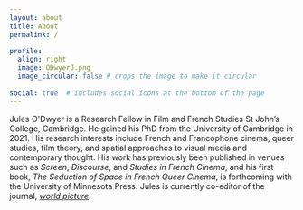```yaml
---
layout: about
title: About
permalink: /

profile:
  align: right
  image: ODwyerJ.png
  image_circular: false # crops the image to make it circular
 
social: true  # includes social icons at the bottom of the page
---
```


Jules O'Dwyer is a Research Fellow in Film and French Studies St John’s College, Cambridge. He gained his PhD from the University of Cambridge in 2021. His research interests include French and Francophone cinema, queer studies, film theory, and spatial approaches to visual media and contemporary thought. His work has previously been published in venues such as _Screen_, _Discourse_, and _Studies in French Cinema_, and his first book, _The Seduction of Space in French Queer Cinema_, is forthcoming with the University of Minnesota Press. Jules is currently co-editor of the journal, [_world picture_](http://www.worldpicturejournal.com/).
